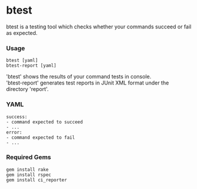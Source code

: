 btest
=====

btest is a testing tool which checks whether your commands succeed or fail as expected.

### Usage

	btest [yaml]  
 	btest-report [yaml]

'btest' shows the results of your command tests in console.  
'btest-report' generates test reports in JUnit XML format under the directory 'report'.

### YAML

	success:
    - command expected to succeed
    - ...
	error:
    - command expected to fail
    - ...

### Required Gems

	gem install rake
	gem install rspec
	gem install ci_reporter
